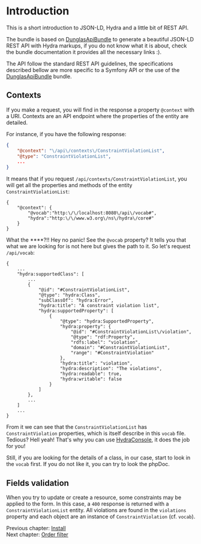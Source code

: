 # Introduction

This is a short introduction to JSON-LD, Hydra and a little bit of REST API.

The bundle is based on [DunglasApiBundle][1] to generate a beautiful JSON-LD REST API with Hydra markups, if you do not know what it is about, check the bundle documentation it provides all the necessary links :).

The API follow the standard REST API guidelines, the specifications described bellow are more specific to a Symfony API or the use of the [DunglasApiBundle][1] bundle.

## Contexts

If you make a request, you will find in the response a property `@context` with a URI. Contexts are an API endpoint where the properties of the entity are detailed.

For instance, if you have the following response:

```json
{
    "@context": "\/api\/contexts\/ConstraintViolationList",
    "@type": "ConstraintViolationList",
    ...
}
```

It means that if you request `/api/contexts/ConstraintViolationList`, you will get all the properties and methods of the entity `ConstraintViolationList`:

```
{
    "@context": {
        "@vocab":"http:\/\/localhost:8080\/api\/vocab#",
        "hydra":"http:\/\/www.w3.org\/ns\/hydra\/core#"
    }
}
```

What the ****?!! Hey no panic! See the `@vocab` property? It tells you that what we are looking for is not here but gives the path to it. So let's request `/api/vocab`:

```
{
    ...
    "hydra:supportedClass": [
        ...
        {
            "@id": "#ConstraintViolationList",
            "@type": "hydra:Class",
            "subClassOf": "hydra:Error",
            "hydra:title": "A constraint violation list",
            "hydra:supportedProperty": [
                {
                    "@type": "hydra:SupportedProperty",
                    "hydra:property": {
                        "@id": "#ConstraintViolationList\/violation",
                        "@type": "rdf:Property",
                        "rdfs:label": "violation",
                        "domain": "#ConstraintViolationList",
                        "range": "#ConstraintViolation"
                    },
                    "hydra:title": "violation",
                    "hydra:description": "The violations",
                    "hydra:readable": true,
                    "hydra:writable": false
                }
            ]
        },
        ...
    ]
    ...
}
```

From it we can see that the `ConstraintViolationList` has `ConstraintViolation` properties, which is itself describe in this `vocab` file. Tedious? Hell yeah! That's why you can use [HydraConsole](https://github.com/lanthaler/HydraConsole), it does the job for you!

Still, if you are looking for the details of a class, in our case, start to look in the `vocab` first. If you do not like it, you can try to look the phpDoc.

## Fields validation

When you try to update or create a resource, some constraints may be applied to the form. In this case, a `400` response is returned with a `ConstraintViolationList` entity. All violations are found in the `violations` property and each object are an instance of `ConstraintViolation` (cf. `vocab`).

[1]: https://github.com/dunglas/DunglasApiBundle

Previous chapter: [Install](../../README.md#documentation)<br />
Next chapter: [Order filter](order-filter.md)
